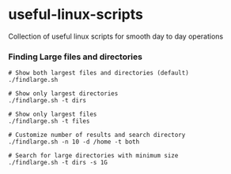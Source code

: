 # useful-linux-scripts
Collection of useful linux scripts for smooth day to day operations


### Finding Large files and directories
```
# Show both largest files and directories (default)
./findlarge.sh

# Show only largest directories
./findlarge.sh -t dirs

# Show only largest files
./findlarge.sh -t files

# Customize number of results and search directory
./findlarge.sh -n 10 -d /home -t both

# Search for large directories with minimum size
./findlarge.sh -t dirs -s 1G
```
